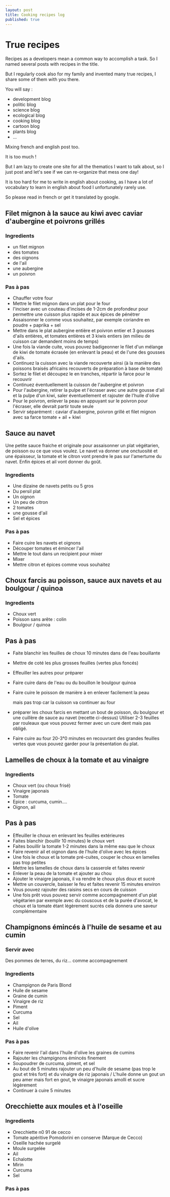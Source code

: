 ```yaml
---
layout: post
title: Cooking recipes log
published: true
---
```


# True recipes

Recipes as a developers mean a common way to accomplish a task. So I named several posts with recipes in the title.

But I regularly cook also for my family and invented many true recipes, I share some of them with you there.

You will say :

* development blog
* politic blog
* science blog
* ecological blog
* cooking blog
* cartoon blog 
* plants blog
* ...

Mixing french and english post too.

It is too much !

But I am lazy to create one site for all the thematics I want to talk about, so I just post and let's see if we can re-organize that mess one day!

It is too hard for me to write in english about cooking, as I have a lot of vocabulary to learn in english about food I unfortunately rarely use.

So please read in french or get it translated by google.

## Filet mignon à la sauce au kiwi avec caviar d'aubergine et poivrons grillés

### Ingredients

* un filet mignon 
* des tomates 
* des oignons 
* de l'ail 
* une aubergine 
* un poivron 

### Pas à pas

* Chauffer votre four 
* Mettre le filet mignon dans un plat pour le four 
* l'inciser  avec un couteau d'incises de 1-2cm de profondeur pour permettre une cuisson plus rapide et aux épices de pénétrer
* Assaisonner le comme vous souhaitez, par exemple coriandre en poudre + paprika + sel
* Mettre dans le plat aubergine entière et poivron entier et 3 gousses d'ails entières, et tomates entières et 3 kiwis entiers \(en milieu de cuisson car demandent moins de temps\) 
* Une fois la viande cuite, vous pouvez badigeonner le filet d'un mélange de kiwi de tomate écrasée \(en enlevant la peau\) et de l'une des gousses d'ails. 
* Continuez la cuisson avec la viande recouverte ainsi \(à la manière des poissons braisés africains recouverts de préparation à base de tomate\)
* Sortez le filet et découpez le en tranches, répartir la farce pour le recouvrir
* Continuez éventuellement la cuisson de l'aubergine et poivron 
* Pour l'aubergine, retirer la pulpe et l'écraser avec une autre gousse d'ail et la pulpe d'un kiwi, saler éventuellement et rajouter de l'huile d'olive 
* Pour le poivron, enlever la peau en appuyant sur le poivron pour l'écraser, elle devrait partir toute seule
* Servir séparément : caviar d'aubergine, poivron grillé et filet mignon avec sa farce tomate + ail + kiwi

## Sauce au navet

Une petite sauce fraiche et originale pour assaisonner un plat végétarien, de poisson ou ce que vous voulez. Le navet va donner une onctuosité et une épaisseur, la tomate et le citron vont prendre le pas sur l'amertume du navet. Enfin épices et ail vont donner du goût.

### Ingredients

* Une dizaine de navets petits ou 5 gros
* Du persil plat 
* Un oignon
* Un peu de citron
* 2 tomates
* une gousse d'ail 
* Sel et épices

### Pas à pas

* Faire cuire les navets et oignons 
* Découper tomates et émincer l'ail
* Mettre le tout dans un recipient pour mixer
* Mixer
* Mettre citron et épices comme vous souhaitez

## Choux farcis au poisson, sauce aux navets et au boulgour / quinoa

### Ingredients

* Choux vert 
* Poisson sans arête : colin 
* Boulgour / quinoa 

## Pas à pas

* Faite blanchir les feuilles de choux 10 minutes dans de l'eau bouillante 
* Mettre de coté les plus grosses feuilles \(vertes plus foncés\)
* Effeuiller les autres pour préparer
* Faire cuire dans de l'eau ou du bouillon le boulgour quinoa
* Faire cuire le poisson de manière à en enlever facilement la peau 

  mais pas trop car la cuisson va continuer au four 

* préparer les choux farcis en mettant un bout de poisson, du boulgour et une cuillère de sauce au navet \(recette ci-dessus\) Utiliser 2-3 feuilles par rouleaux que vous pouvez fermer avec un cure dent mais pas obligé. 
* Faire cuire au four 20-3°0 minutes en recouvrant des grandes feuilles vertes que vous pouvez garder pour la présentation du plat. 

## Lamelles de choux à la tomate et au vinaigre

### Ingredients

* Choux vert \(ou choux frisé\)
* Vinaigre japonais
* Tomate
* Epice : curcuma, cumin....
* Oignon, ail

## Pas à pas

* Effeuiller le choux en enlevant les feuilles extérieures
* Faites blanchir \(bouillir 10 minutes\) le choux vert
* Faites bouillir la tomate 1-2 minutes dans la même eau que le choux
* Faire revenir ail et oignon dans de l'huile d'olive avec les épices
* Une fois le choux et la tomate pré-cuites, couper le choux en lamelles pas trop petites 
* Mettre les lamelles de choux dans la casserole et faites revenir
* Enlever la peau de la tomate et ajouter au chou 
* Ajouter le vinaigre japonais, il va rendre le choux plus doux et sucré
* Mettre un couvercle, baisser le feu et faites revenir 15 minutes environ
* Vous pouvez rajouter des raisins secs en cours de cuisson
* Une fois prêt vous pouvez servir comme accompagnement d'un plat végétarien par exemple avec du couscous et de la purée d'avocat, le choux et la tomate étant légèrement sucrés cela donnera une saveur complémentaire

## Champignons émincés à l'huile de sesame et au cumin

### Servir avec

Des pommes de terres, du riz... comme accompagnement

### Ingredients

* Champignon de Paris Blond
* Huile de sesame 
* Graine de cumin
* Vinaigre de riz
* Piment
* Curcuma 
* Sel 
* Ail 
* Huile d'olive

### Pas à pas

* Faire revenir l'ail dans l'huile d'olive les graines de cumins
* Rajouter les champignons émincés finement 
* Soupoudrer de curcuma, piment, et sel
* Au bout de 5 minutes rajouter un peu d'huile  de sesame \(pas trop le gout et très fort\) et du vinaigre de riz japonais / L'huile donne un gout un peu amer mais fort en gout, le vinaigre japonais amolli et sucre légèrement 
* Continuer à cuire 5 minutes

## Orecchiette aux moules et à l'oseille

### Ingredients

* Orecchiette n0 91 de cecco
* Tomate apéritive Pomodorini en conserve \(Marque de Cecco\)
* Oseille hachée surgelé
* Moule surgelée
* Ail
* Echalotte 
* Mirin
* Curcuma
* Sel

### Pas à pas

